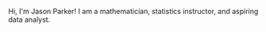 Hi, I'm Jason Parker! I am a mathematician, statistics instructor, and aspiring data analyst. 

<!---
jasonparker1991/jasonparker1991 is a ✨ special ✨ repository because its `README.md` (this file) appears on your GitHub profile.
You can click the Preview link to take a look at your changes.
--->

